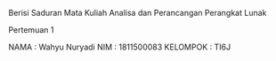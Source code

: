 Berisi Saduran Mata Kuliah Analisa dan Perancangan Perangkat Lunak

Pertemuan 1

NAMA : Wahyu Nuryadi
NIM : 1811500083
KELOMPOK : TI6J
